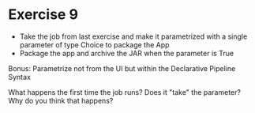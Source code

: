 # Exercise 9

- Take the job from last exercise and make it parametrized with a single parameter of type Choice to package the App
- Package the app and archive the JAR when the parameter is True

Bonus: Parametrize not from the UI but within the Declarative Pipeline Syntax

What happens the first time the job runs? Does it "take" the parameter? Why do you think that happens?